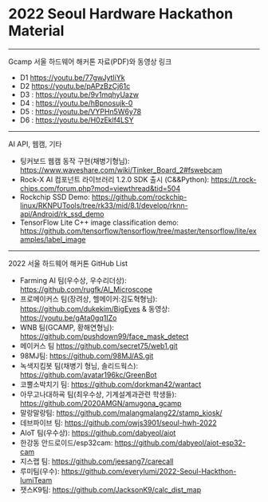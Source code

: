 # 2022 Seoul Hardware Hackathon Material

***

Gcamp 서울 하드웨어 해커톤 자료(PDF)와 동영상 링크 

- D1 https://youtu.be/77gwJytIiYk
- D2 https://youtu.be/pAPzBzCj61c
- D3 : https://youtu.be/9v1mqhyUazw
- D4 : https://youtu.be/hBpnosujk-0
- D5 : https://youtu.be/VYPHn5W6y78
- D6 : https://youtu.be/H0zEklf4LSY

***
AI API, 웹캠, 기타
- 팅커보드 웹캠 동작 구현(채병기형님): https://www.waveshare.com/wiki/Tinker_Board_2#fswebcam
- Rock-X AI 컴포넌트 라이브러리 1.2.0 SDK 출시 (C&&Python): https://t.rock-chips.com/forum.php?mod=viewthread&tid=504 
- Rockchip SSD Demo: https://github.com/rockchip-linux/RKNPUTools/tree/rk33/mid/8.1/develop/rknn-api/Android/rk_ssd_demo
- TensorFlow Lite C++ image classification demo: https://github.com/tensorflow/tensorflow/tree/master/tensorflow/lite/examples/label_image

***
2022 서울 하드웨어 해커톤 GitHub List
- Farming AI 팀(우수상, 우수리더상): https://github.com/rugfk/AI_Microscope
- 프로메이커스 팀(장려상, 헬메이커:김도혁형님): https://github.com/dukekim/BigEyes & 동영상: https://youtu.be/gAta0gq1IZo
- WNB 팀(GCAMP, 황해연형님): https://github.com/pushdown99/face_mask_detect
- 메이커스 팀 https://github.com/secret75/web1.git
- 98MJ팀: https://github.com/98MJ/AS.git
- 녹색지킴봇 팀(채병기 형님, 솔리드웍스): https://github.com/avatar196kc/GreenBot
- 코뿔소박치기 팀: https://github.com/dorkman42/wantact
- 아무고나대하굑 팀(최우수상, 기계설계과관련 학생들): https://github.com/2020AMGN/amugona_gcamp
- 말랑말랑팀: https://github.com/malangmalang22/stamp_kiosk/ 
- 데브파이브 팀: https://github.com/owjs3901/seoul-hwh-2022 
- AIoT 팀(우수상): https://github.com/dabyeol/aiot  
- 한강동 안드로이드/esp32cam: https://github.com/dabyeol/aiot-esp32-cam
- 지스랩 팀: https://github.com/jeesang7/carecall
- 루미팀(우수): https://github.com/everylumi/2022-Seoul-Hackthon-lumiTeam
- 잿스K9팀: https://github.com/JacksonK9/calc_dist_map
